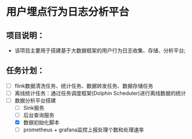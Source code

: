 # 用户埋点行为日志分析平台

## 项目说明：
- 该项目主要用于搭建基于大数据框架的用户行为日志收集、存储、分析平台;



## 任务计划：
- [ ] flink数据清洗任务、统计任务、数据转发任务、数据存储任务
- [ ] 离线统计任务：通过任务调度框架(Dolphin Scheduler)进行离线数据的统计
- [ ] 数据分析平台搭建
    - [ ] Sink服务
    - [ ] 后台查询服务
    - [x] 数据初始化脚本
    - [ ] prometheus + grafana监控上报处理个数和处理速率